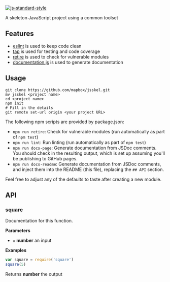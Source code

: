 [![js-standard-style](https://cdn.rawgit.com/feross/standard/master/badge.svg)](https://github.com/feross/standard)

A skeleton JavaScript project using a common toolset

## Features

-   [eslint](http://eslint.org/) is used to keep code clean
-   [tap](https://www.npmjs.com/package/tap) is used for testing and code coverage
-   [retire](https://blog.liftsecurity.io/2014/11/19/bower-components-with-known-vulnerabilities) is used to check for vulnerable modules
-   [documentation.js](http://documentation.js.org/) is used to generate documentation

## Usage

    git clone https://github.com/mapbox/jsskel.git
    mv jsskel <project name>
    cd <project name>
    npm init
    # Fill in the details
    git remote set-url origin <your project URL>

The following npm scripts are provided by package.json:

-   `npm run retire`: Check for vulnerable modules (run automatically as part of `npm test`)
-   `npm run lint`: Run linting (run automatically as part of `npm test`)
-   `npm run docs-page`: Generate documentation from JSDoc comments. You should check in the resulting output, which is set up assuming you'll be publishing to GitHub pages.
-   `npm run docs-readme`: Generate documentation from JSDoc comments, and inject them into the README (this file), replacing the `## API` section.

Feel free to adjust any of the defaults to taste after creating a new module.

## API

### square

Documentation for this function.


**Parameters**

-   `x` **number** an input



**Examples**

```javascript
var square = require('square')
square(5)
```



Returns **number** the output



